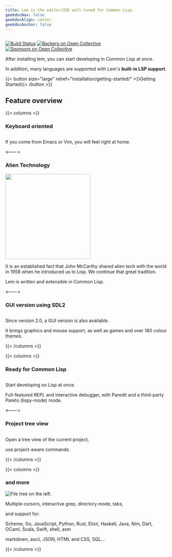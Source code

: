 ```yaml
---
title: Lem is the editor/IDE well-tuned for Common Lisp.
geekdocNav: false
geekdocAlign: center
geekdocAnchor: false
---
```


<!-- markdownlint-capture -->
<!-- markdownlint-disable MD033 -->


<img class="" src="/lem-page/icon-blue.svg" alt="">

<span class="badge-placeholder">[![Build Status](https://github.com/lem-project/lem/workflows/CI/badge.svg)](https://github.com/lem-project/lem/actions)</span>
<span class="badge-placeholder">[![Backers on Open Collective](https://opencollective.com/lem/backers/badge.svg)](https://github.com/lem-project/lem#backers)</span>
<span class="badge-placeholder">[![Sponsors on Open Collective](https://opencollective.com/lem/sponsors/badge.svg)](https://github.com/lem-project/lem#sponsors)</span>

<!-- markdownlint-restore -->

After installing lem, you can start developing in Common Lisp at once.

In addition, many languages are supported with Lem's **built-in LSP support**.

{{< button size="large" relref="installation/getting-started/" >}}Getting Started{{< /button >}}

## Feature overview

{{< columns >}}

### Keyboard oriented

<a href="/lem-page/terminal.png"> <img class="" src="/lem-page/terminal.png" alt=""> </a>

If you come from Emacs or Vim, you will feel right at home.

<--->

### Alien Technology

<img class="" src="/lem-page/lisp_logo.png" alt="" style="height: 265px" >

It is an established fact that John McCarthy shared alien tech with the world in 1958 when he introduced us to Lisp. We continue that great tradition.

Lem is written and extensible in Common Lisp.

<--->

### GUI version using SDL2

<a href="/lem-page/sdl2.png"> <img class="" src="/lem-page/sdl2.png" alt=""> </a>

Since version 2.0, a GUI version is also available.

It brings graphics and mouse support, as well as games and over 180
colour themes.

{{< /columns >}}

{{< columns >}}

### Ready for Common Lisp

<a href="/lem-page/lem-lisp.png"> <img class="" src="/lem-page/lem-lisp.png" alt=""> </a>

Start developing on Lisp at once.

Full-featured REPL and interactive debugger, with Paredit and a third-party Pareto (lispy-mode) mode.

<--->

### Project tree view

<a href="/lem-page/filer.png"> <img class="" src="/lem-page/filer.png" alt=""> </a>

Open a tree view of the current project,

use project-aware commands.

{{< /columns >}}

{{< columns >}}

### and more

<img class="" src="/lem-page/tetris.png" alt="File tree on the left.">

Multiple cursors, interactive grep, directory mode, tabs,

and support for:

Scheme, Go, JavaScript, Python, Rust, Elixir, Haskell, Java, Nim, Dart, OCaml, Scala, Swift, shell, asm

markdown, ascii, JSON, HTML and CSS, SQL…

{{< /columns >}}
